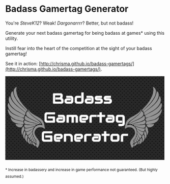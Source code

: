 Badass Gamertag Generator
=========================

You're *SteveK12*? Weak! *Dargonarrrr*? Better, but not badass!

Generate your next badass gamertag for being badass at games* using this utility.

Instill fear into the heart of the competition at the sight of your badass gamertag!

See it in action: [http://chrisma.github.io/badass-gamertags/](http://chrisma.github.io/badass-gamertags/).

<img src="bgg.png" width="500">

<sub>* Increase in badassery and increase in game performance not guaranteed. (But highly assumed.)</sub>
